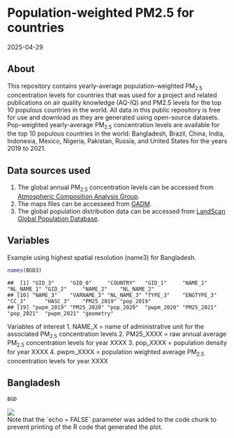 Population-weighted PM2.5 for countries
================
2025-04-29

## About

This repository contains yearly-average population-weighted
PM<sub>2.5</sub> concentration levels for countries that was used for a
project and related publications on air quality knowledge (AQ-IQ) and
PM2.5 levels for the top 10 populous countries in the world. All data in
this public repository is free for use and download as they are
generated using open-source datasets. Pop-weighted yearly-average
PM<sub>2.5</sub> concentration levels are available for the top 10
populous countries in the world: Bangladesh, Brazil, China, India,
Indonesia, Mexico, Nigeria, Pakistan, Russia, and United States for the
years 2019 to 2021.

## Data sources used

1.  The global annual PM<sub>2.5</sub> concentration levels can be
    accessed from [Atmospheric Composition Analysis
    Group](https://sites.wustl.edu/acag/datasets/surface-pm2-5/#V5.GL.03).
2.  The maps files can be accesseed from
    [GADM](https://gadm.org/index.html).
3.  The global population distribution data can be accessed from
    [LandScan Global Population
    Database](https://www.eastview.com/resources/e-collections/landscan/).

## Variables

Example using highest spatial resolution (name3) for Bangladesh.

``` r
names(BGD3)
```

    ##  [1] "GID_3"     "GID_0"     "COUNTRY"   "GID_1"     "NAME_1"    "NL_NAME_1" "GID_2"     "NAME_2"    "NL_NAME_2"
    ## [10] "NAME_3"    "VARNAME_3" "NL_NAME_3" "TYPE_3"    "ENGTYPE_3" "CC_3"      "HASC_3"    "PM25_2019" "pop_2019" 
    ## [19] "pwpm_2019" "PM25_2020" "pop_2020"  "pwpm_2020" "PM25_2021" "pop_2021"  "pwpm_2021" "geometry"

Variables of interest 1. NAME_X = name of administrative unit for the
associated PM<sub>2.5</sub> concentration levels 2. PM25_XXXX = raw
annual average PM<sub>2.5</sub> concentration levels for year XXXX 3.
pop_XXXX = population density for year XXXX 4. pwpm_XXXX = population
weighted average PM<sub>2.5</sub> concentration levels for year XXXX

## Bangladesh

``` r
BGD
```

<img src="C:\Users\banan\NUS Dropbox\Li Na Ang\Li Na Ang’s files\Home\Github\pop-weighted-PM2.5_countries\README_files/figure-gfm/unnamed-chunk-4-1.png" style="display: block; margin: auto;" />
Note that the `echo = FALSE` parameter was added to the code chunk to
prevent printing of the R code that generated the plot.

